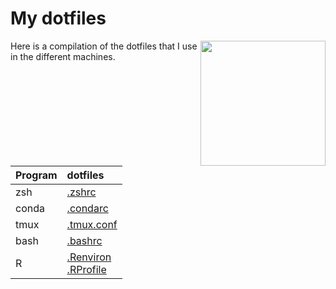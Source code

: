 # My dotfiles
<img src="https://openclipart.org/image/800px/305854" align="right" width="200" />

Here is a compilation of the dotfiles that I use in the different machines.<br>

| Program | dotfiles                                                                        |
|:--------|:--------------------------------------------------------------------------------|
| zsh     | [.zshrc](https://github.com/jpadesousa/dotfiles/blob/main/files/.zshrc)         |
| conda   | [.condarc](https://github.com/jpadesousa/dotfiles/blob/main/files/.condarc)     |
| tmux    | [.tmux.conf](https://github.com/jpadesousa/dotfiles/blob/main/files/.tmux.conf) |
| bash    | [.bashrc](https://github.com/jpadesousa/dotfiles/blob/main/files/.bashrc)       |
| R       | [.Renviron](https://github.com/jpadesousa/dotfiles/blob/main/files/.Renviron)<br>[.RProfile](https://github.com/jpadesousa/dotfiles/blob/main/files/.RProfile) |
